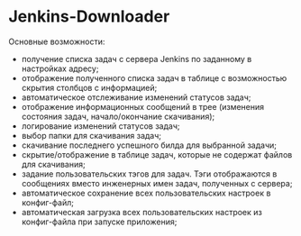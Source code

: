 # Jenkins-Downloader

Основные возможности:
- получение списка задач с сервера Jenkins по заданному в настройках адресу;
- отображение полученного списка задач в таблице с возможностью скрытия столбцов с информацией;
- автоматическое отслеживание изменений статусов задач;
- отображение информационных сообщений в трее (изменения состояния задач, начало/окончание скачивания);
- логирование изменений статусов задач;
- выбор папки для скачивания задач;
- скачивание последнего успешного билда для выбранной задачи;
- скрытие/отображение в таблице задач, которые не содержат файлов для скачивания;
- задание пользовательских тэгов для задач. Тэги отображаются в сообщениях вместо инженерных имен задач, полученных с сервера;
- автоматическое сохранение всех пользовательских настроек в конфиг-файл;
- автоматическая загрузка всех пользовательских настроек из конфиг-файла при запуске приложения;
